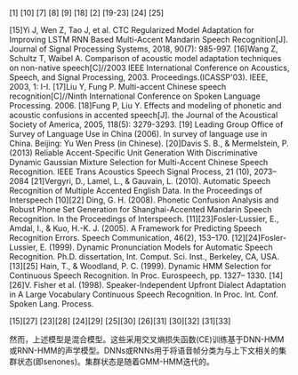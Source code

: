 <attachment contentEditable="false" data-atts="%5B%5D" data-aid=".atts-e6117fb0-f64d-4157-8ac8-5abcbf3a8c49"></attachment>

[1]
[10]
[7]
[8]
[9]
[18]
[2]
[19-23]
[24]
[25]

[15]Yi J, Wen Z, Tao J, et al. CTC Regularized Model Adaptation for Improving LSTM RNN Based Multi-Accent Mandarin Speech Recognition[J]. Journal of Signal Processing Systems, 2018, 90(7): 985-997.
[16]Wang Z, Schultz T, Waibel A. Comparison of acoustic model adaptation techniques on non-native speech[C]//2003 IEEE International Conference on Acoustics, Speech, and Signal Processing, 2003. Proceedings.(ICASSP'03). IEEE, 2003, 1: I-I.
[17]Liu Y, Fung P. Multi-accent Chinese speech recognition[C]//Ninth International Conference on Spoken Language Processing. 2006.
[18]Fung P, Liu Y. Effects and modeling of phonetic and acoustic confusions in accented speech[J]. the Journal of the Acoustical Society of America, 2005, 118(5): 3279-3293.
[19] Leading Group Office of Survey of Language Use in China (2006).
In survey of language use in China. Beijing: Yu Wen Press (in
Chinese).
[20]Davis S. B., & Mermelstein, P. (2013) Reliable Accent-Specific
Unit Generation With Discriminative Dynamic Gaussian Mixture
Selection for Multi-Accent Chinese Speech Recognition. IEEE
Trans Acoustics Speech Signal Process, 21 (10), 2073–2084
[21]Vergyri, D., Lamel, L., & Gauvain, L. (2010). Automatic Speech
Recognition of Multiple Accented English Data. In the Proceedings
of Interspeech
[10][22] Ding, G. H. (2008). Phonetic Confusion Analysis and Robust
Phone Set Generation for Shanghai-Accented Mandarin Speech
Recognition. In the Proceedings of Interspeech.
[11][23]Fosler-Lussier, E., Amdal, I., & Kuo, H.-K. J. (2005). A Framework
for Predicting Speech Recognition Errors. Speech Communication,
46(2), 153–170.
[12][24]Fosler-Lussier, E. (1999). Dynamic Pronunciation Models for
Automatic Speech Recognition. Ph.D. dissertation, Int. Comput.
Sci. Inst., Berkeley, CA, USA.
[13][25] Hain, T., & Woodland, P. C. (1999). Dynamic HMM Selection for
Continuous Speech Recognition. In Proc. Eurospeech, pp. 1327–
1330.
[14][26]V. Fisher et al. (1998). Speaker-Independent Upfront Dialect
Adaptation in A Large Vocabulary Continuous Speech
Recognition. In Proc. Int. Conf. Spoken Lang. Process.

[15][27]
[23][28]
[24][29]
[25][30]
[26][31]
[30][32]
[31][33]





然而，上述模型是混合模型。这些采用交叉熵损失函数(CE)训练基于DNN-HMM或RNN-HMM的声学模型。DNNs或RNNs用于将语音帧分类为与上下文相关的集群状态(即senones)。集群状态是随着GMM-HMM迭代的。